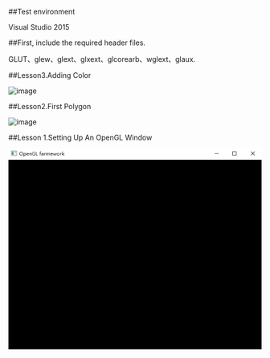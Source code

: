 ##Test environment  

Visual Studio 2015  

##First, include the required header files.  

GLUT、glew、glext、glxext、glcorearb、wglext、glaux.

##Lesson3.Adding Color  

![image](https://github.com/yl-me/NeHe-Productions/blob/master/Lesson3.Adding%20Color/Screenshot.png)  

##Lesson2.First Polygon  

![image](https://github.com/yl-me/NeHe-Productions/blob/master/Lesson2.First%20Polygon/Screenshot.png)  

##Lesson 1.Setting Up An OpenGL Window  

![image](https://github.com/yl-me/NeHe-Production/blob/master/Lesson1.Setting%20Up%20An%20OpenGL%20Window/Screenshot.png)  

